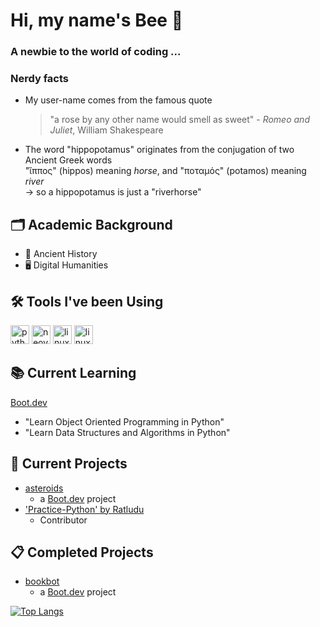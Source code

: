 # Hi, my name's Bee 🐝
### A newbie to the world of coding ...

### Nerdy facts
* My user-name comes from the famous quote
  > "a rose by any other name would smell as sweet" - _Romeo and Juliet_, William Shakespeare
* The word "hippopotamus" originates from the conjugation of two Ancient Greek words\
  "ἵππος" (hippos) meaning _horse_, and "ποταμός" (potamos) meaning _river_\
  -> so a hippopotamus is just a "riverhorse"

## 🗂️ Academic Background
* 🏺 Ancient History
* 🖥️ Digital Humanities

<h2>🛠️ Tools I've been Using</h2>
<p align="left">
<img src="https://cdn.jsdelivr.net/gh/devicons/devicon@latest/icons/python/python-original.svg" alt = "python" width="30" height="30"/>
<img src="https://cdn.jsdelivr.net/gh/devicons/devicon@latest/icons/neovim/neovim-original.svg" alt="neovim" width="30" height="30"/>
<img src="https://cdn.jsdelivr.net/gh/devicons/devicon@latest/icons/linux/linux-original.svg" alt="linux" width="30" height="30"/>
<img src="https://cdn.jsdelivr.net/gh/devicons/devicon@latest/icons/git/git-original.svg" alt="linux" width="30" height="30"/>
</p>

## 📚 Current Learning
[Boot.dev](www.boot.dev/)
* "Learn Object Oriented Programming in Python"
* "Learn Data Structures and Algorithms in Python"

## 🚧 Current Projects
* [asteroids](https://github.com/rose-by-another-name/asteroids)
    * a [Boot.dev](www.boot.dev/) project
* ['Practice-Python' by Ratludu](https://github.com/Ratludu/Python-Practice)
    * Contributor

## 📋 Completed Projects
* [bookbot](https://github.com/rose-by-another-name/bookbot)
    * a [Boot.dev](www.boot.dev/) project

[![Top Langs](https://github-readme-stats.vercel.app/api/top-langs/?username=rose-by-another-name&layout=compact&theme=tokyonight)](https://github.com/rose-by-another-name/github-readme-stats)
